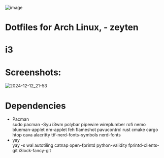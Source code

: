 ![image](https://github.com/user-attachments/assets/65766207-72ff-4373-9d14-0403dec7e37c) 
# Dotfiles for Arch Linux, - zeyten



# i3 <br>
# Screenshots:<br>
![2024-12-12_21-53](https://github.com/user-attachments/assets/987df2de-6f1b-46bd-92c3-1ff018e7f53e)
# Dependencies
- Pacman <br>
sudo pacman -Syu i3wm polybar pipewire wireplumber rofi nemo blueman-applet nm-applet feh flameshot pavucontrol rust cmake cargo htop cava alacritty ttf-nerd-fonts-symbols nerd-fonts
- yay <br>
yay -s wal autotiling catnap open-fprintd python-validity fprintd-clients-git i3lock-fancy-git
